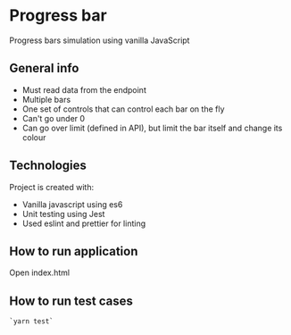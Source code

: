 # Progress bar
Progress bars simulation using vanilla JavaScript


## General info
* Must read data from the endpoint
* Multiple bars
* One set of controls that can control each bar on the fly
* Can't go under 0
* Can go over limit (defined in API), but limit the bar itself and change its colour
	
## Technologies
Project is created with:
* Vanilla javascript using es6
* Unit testing using Jest
* Used eslint and prettier for linting

## How to run application

Open index.html

## How to run test cases

	`yarn test`
